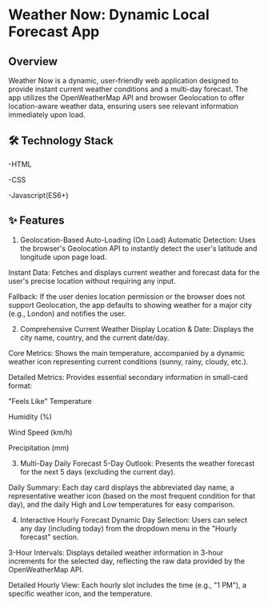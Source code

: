 # Weather Now: Dynamic Local Forecast App

## Overview

Weather Now is a dynamic, user-friendly web application designed to provide instant current weather conditions and a multi-day forecast. The app utilizes the OpenWeatherMap API and browser Geolocation to offer location-aware weather data, ensuring users see relevant information immediately upon load.

## 🛠️ Technology Stack

 -HTML

 -CSS

 -Javascript(ES6+)

## ✨ Features
1. Geolocation-Based Auto-Loading (On Load)
Automatic Detection: Uses the browser's Geolocation API to instantly detect the user's latitude and longitude upon page load.

Instant Data: Fetches and displays current weather and forecast data for the user's precise location without requiring any input.

Fallback: If the user denies location permission or the browser does not support Geolocation, the app defaults to showing weather for a major city (e.g., London) and notifies the user.

2. Comprehensive Current Weather Display
Location & Date: Displays the city name, country, and the current date/day.

Core Metrics: Shows the main temperature, accompanied by a dynamic weather icon representing current conditions (sunny, rainy, cloudy, etc.).

Detailed Metrics: Provides essential secondary information in small-card format:

"Feels Like" Temperature

Humidity (%)

Wind Speed (km/h)

Precipitation (mm)

3. Multi-Day Daily Forecast
5-Day Outlook: Presents the weather forecast for the next 5 days (excluding the current day).

Daily Summary: Each day card displays the abbreviated day name, a representative weather icon (based on the most frequent condition for that day), and the daily High and Low temperatures for easy comparison.

4. Interactive Hourly Forecast
Dynamic Day Selection: Users can select any day (including today) from the dropdown menu in the "Hourly forecast" section.

3-Hour Intervals: Displays detailed weather information in 3-hour increments for the selected day, reflecting the raw data provided by the OpenWeatherMap API.

Detailed Hourly View: Each hourly slot includes the time (e.g., "1 PM"), a specific weather icon, and the temperature.
